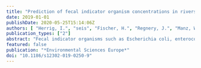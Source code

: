 ```yaml
---
title: "Prediction of fecal indicator organism concentrations in rivers: the shifting role of environmental factors under varying flow conditions"
date: 2019-01-01
publishDate: 2020-05-25T15:14:06Z
authors: [ "Herrig, I.", "seis", "Fischer, H.", "Regnery, J.", "Manz, W.", "Reifferscheid, G.", "Böer, S." ]
publication_types: ["2"]
abstract: "Fecal indicator organisms such as Escherichia coli, enterococci, and coliphages are important to assess, monitor, and predict microbial water quality in natural freshwater ecosystems. To improve predictive modelling of fecal indicators in surface waters, it is vital to assess the influence of autochthonous and allochthonous environmental factors on microbial water quality in riverine systems. To better understand how environmental conditions influence the fate of fecal indicators under varying weather conditions, the interdependencies of environmental parameters and concentrations of E. coli, intestinal enterococci, and somatic coliphages were studied at two rivers (Rhine and Moselle in Rhineland-Palatinate, Germany) over a period of 2 years that exhibited contrasting hydrological conditions. Both riverine sampling sites were subject to similar meteorological conditions based on spatial proximity, but differed in hydrodynamics and hydrochemistry, thus providing further insight into the role of river-specific determinants on fecal indicator concentrations. Furthermore, a Bayesian multiple linear regression approach that complies with the European Bathing Water Directive was applied to both rivers’ datasets to test model transferability and the validity of microbial water quality predictions in riverine systems under varying flow regimes. According to multivariate statistical analyses, rainfall events and high water discharge favored the input and dissemination of fecal indicators in both rivers. As expected, concentrations declined with rising global solar irradiance, water temperature, and pH. While variations in coliphage concentrations were predominantly driven by hydro-meteorological factors, bacterial indicator concentrations were strongly influenced by autochthonous biotic factors related to primary production. This was more pronounced under low flow conditions accompanied by strong phytoplankton blooms. Strong seasonal variations pointed towards bacterial indicator losses due to grazing activities. The Bayesian linear regression approach provided appropriate water quality predictions at the Rhine sampling site based on discharge, global solar irradiance, and rainfall as fecal indicator distributions were predominantly driven by hydro-meteorological factors. Assessment of microbial water quality predictions implied that rivers characterized by strong hydrodynamics qualify for multiple linear regression models using readily measurable hydro-meteorological parameters. In rivers where trophic interactions exceed hydrodynamic influences, such as the Moselle, viral indicators may pose a more reliable response variable in statistical models."
featured: false
publication: "*Environmental Sciences Europe*"
doi: "10.1186/s12302-019-0250-9"
---
```


